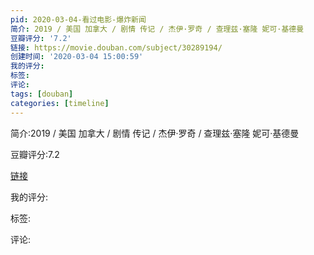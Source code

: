 ```yaml
---
pid: 2020-03-04-看过电影-爆炸新闻
简介: 2019 / 美国 加拿大 / 剧情 传记 / 杰伊·罗奇 / 查理兹·塞隆 妮可·基德曼
豆瓣评分: '7.2'
链接: https://movie.douban.com/subject/30289194/
创建时间: '2020-03-04 15:00:59'
我的评分:
标签:
评论:
tags: [douban]
categories: [timeline]
---
```

简介:2019 / 美国 加拿大 / 剧情 传记 / 杰伊·罗奇 / 查理兹·塞隆 妮可·基德曼

豆瓣评分:7.2

[链接](https://movie.douban.com/subject/30289194/)

我的评分:

标签:

评论:

